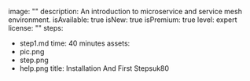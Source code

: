 image: ""
description: An introduction to microservice and service mesh environment.
isAvailable: true
isNew: true
isPremium: true
level: expert
license: ""
steps:
  - step1.md
time: 40 minutes
assets: 
  - pic.png
  - step.png
  - help.png
title: Installation And First Stepsuk80
